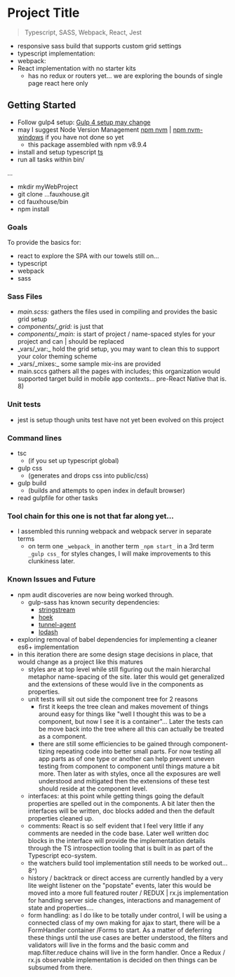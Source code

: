 # Project Title
> Typescript, SASS, Webpack, React, Jest

* responsive sass build that supports custom grid settings
* typescript implementation:  
* webpack:  
* React implementation with no starter kits
  - has no redux or routers yet... we are exploring the bounds of single page react here only

## Getting Started
- Follow gulp4 setup: [Gulp 4 setup may change](https://www.npmjs.com/package/gulp4)
- may I suggest Node Version Management [npm nvm](https://github.com/creationix/nvm) | [npm nvm-windows](https://github.com/coreybutler/nvm-windows) if you have not done so yet
  - this package assembled with npm v8.9.4
- install and setup typescript [ts](https://www.npmjs.com/package/typescript)
- run all tasks within bin/

...
- mkdir myWebProject
- git clone ...fauxhouse.git
- cd fauxhouse/bin
- npm install

### Goals
To provide the basics for:
- react to explore the SPA with our towels still on...
- typescript
- webpack
- sass

### Sass Files
- _main.scss:_ gathers the files used in compiling and provides the basic grid setup
- _components/\_grid:_ is just that
- _components/\_main:_ is start of project / name-spaced styles for your project and can | should be replaced
- _vars/\_var:\_ hold the grid setup, you may want to clean this to support your color theming scheme
- _vars/\_mixes:\_ some sample mix-ins are provided
- main.sccs gathers all the pages with includes; this organization would supported target build in mobile app contexts... pre-React Native that is. 8)

### Unit tests
- jest is setup though units test have not yet been evolved on this project

### Command lines
  - tsc         
    - (if you set up typescript global)
  - gulp css    
    - (generates and drops css into public/css)
  - gulp build    
    - (builds and attempts to open index in default browser)
  - read gulpfile for other tasks

### Tool chain for this one is not that far along yet...
  - I assembled this running webpack and webpack server in separate terms
    - on term one `_webpack_` in another term `_npm start_` in a 3rd term `_gulp css_` for styles changes,
    I will make improvements to this clunkiness later.

### Known Issues and Future
  - npm audit discoveries are now being worked through.
    - gulp-sass has known security dependencies:
      - [stringstream](https://nodesecurity.io/advisories/664)
      - [hoek](https://nodesecurity.io/advisories/566)
      - [tunnel-agent](https://nodesecurity.io/advisories/598)
      - [lodash](https://nodesecurity.io/advisories/577)
  - exploring removal of babel dependencies for implementing a cleaner es6+ implementation
  - in this iteration there are some design stage decisions in place, that would change as a project like this matures
    - styles are at top level while still figuring out the main hierarchal metaphor name-spacing of the site. later this would get generalized and the extensions of these would live in the components as properties.
    - unit tests will sit out side the component tree for 2 reasons
      - first it keeps the tree clean and makes movement of things around easy for things like "well I thought this was to be a component, but now I see it is a container"... Later the tests can be move back into the tree where all this can actually be treated as a component.
      - there are still some efficiencies to be gained through component-tizing repeating code into better small parts. For now testing all app parts as of one type or another can help prevent uneven testing from component to component until things mature a bit more. Then later as with styles, once all the exposures are well understood and mitigated then the extensions of these test should reside at the component level.
    - interfaces: at this point while getting things going the default properties are spelled out in the components. A bit later then the interfaces will be written, doc blocks added and then the default properties cleaned up.
    - comments: React is so self evident that I feel very little if any comments are needed in the code base. Later well written doc blocks in the interface will provide the implementation details through the TS introspection tooling that is built in as part of the Typescript eco-system.
    - the watchers build tool implementation still needs to be worked out... 8^)
    - history / backtrack or direct access are currently handled by a very lite weight listener on the "popstate"  events, later this would be moved into a more full featured router / REDUX | rx.js implementation for handling server side changes, interactions and management of state and properties....
    - form handling: as I do like to be totally under control, I will be using a connected class of my own making for ajax to start, there will be a FormHandler container /Forms to start. As a matter of deferring these things until the use cases are better understood, the filters and validators will live in the forms and the basic comm and map.filter.reduce chains will live in the form handler. Once a Redux / rx.js observable implementation is decided on then things can be subsumed from there.
